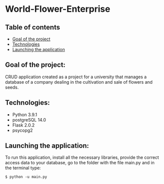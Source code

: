 # World-Flower-Enterprise
## Table of contents
* [Goal of the project](#goal-of-the-project)
* [Technologies](#technologies)
* [Launching the application](#launching-the-application)
## Goal of the project:
CRUD application created as a project for a university that manages a database of a company dealing in the cultivation and sale of flowers and seeds.
## Technologies:
* Python 3.9.1<br>
* postgreSQL 14.0<br>
* Flask 2.0.2<br>
* psycopg2<br>
## Launching the application:
To run this application, install all the necessary libraries, provide the correct access data to your database, go to the folder with the file main.py and in the terminal type:<br>
```
$ python -u main.py
```
